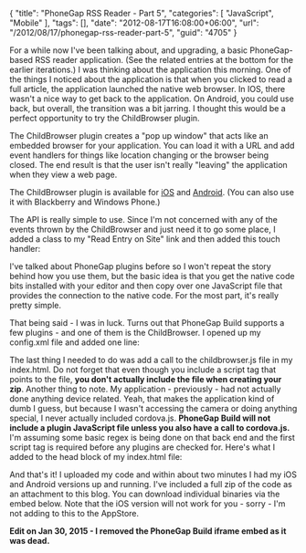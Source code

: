 {
	"title": "PhoneGap RSS Reader - Part 5",
	"categories": [
		"JavaScript",
		"Mobile"
	],
	"tags": [],
	"date": "2012-08-17T16:08:00+06:00",
	"url": "/2012/08/17/phonegap-rss-reader-part-5",
	"guid": "4705"
}

For a while now I've been talking about, and upgrading, a basic PhoneGap-based RSS reader application. (See the related entries at the bottom for the earlier iterations.) I was thinking about the application this morning. One of the things I noticed about the application is that when you clicked to read a full article, the application launched the native web browser. In IOS, there wasn't a nice way to get back to the application. On Android, you could use back, but overall, the transition was a bit jarring. I thought this would be a perfect opportunity to try the ChildBrowser plugin.
<!--more-->
The ChildBrowser plugin creates a "pop up window" that acts like an embedded browser for your application. You can load it with a URL and add event handlers for things like location changing or the browser being closed. The end result is that the user isn't really "leaving" the application when they view a web page. 

The ChildBrowser plugin is available for <a href="https://github.com/phonegap/phonegap-plugins/tree/master/iOS/ChildBrowser">iOS</a> and <a href="https://github.com/phonegap/phonegap-plugins/tree/master/Android/ChildBrowser">Android</a>. (You can also use it with Blackberry and Windows Phone.) 

The API is really simple to use. Since I'm not concerned with any of the events thrown by the ChildBrowser and just need it to go some place, I added a class to my "Read Entry on Site" link and then added this touch handler:

<script src="https://gist.github.com/3381736.js?file=gistfile1.js"></script>

I've talked about PhoneGap plugins before so I won't repeat the story behind how you use them, but the basic idea is that you get the native code bits installed with your editor and then copy over one JavaScript file that provides the connection to the native code. For the most part, it's really pretty simple. 

That being said - I was in luck. Turns out that PhoneGap Build supports a few plugins - and one of them is the ChildBrowser. I opened up my config.xml file and added one line:

<script src="https://gist.github.com/3381752.js?file=gistfile1.xml"></script>

The last thing I needed to do was add a call to the childbrowser.js file in my index.html. Do not forget that even though you include a script tag that points to the file, <b>you don't actually include the file when creating your zip</b>. Another thing to note. My application - previously - had not actually done anything device related. Yeah, that makes the application kind of dumb I guess, but because I wasn't accessing the camera or doing anything special, I never actually included cordova.js. <b>PhoneGap Build will not include a plugin JavaScript file unless you also have a call to cordova.js.</b> I'm assuming some basic regex is being done on that back end and the first script tag is required before any plugins are checked for. Here's what I added to the head block of my index.html file:

<script src="https://gist.github.com/3381771.js?file=gistfile1.html"></script>

And that's it! I uploaded my code and within about two minutes I had my iOS and Android versions up and running. I've included a full zip of the code as an attachment to this blog. You can download individual binaries via the embed below. Note that the iOS version will not work for you - sorry - I'm not adding to this to the AppStore.

<b>Edit on Jan 30, 2015 - I removed the PhoneGap Build iframe embed as it was dead.</b>
